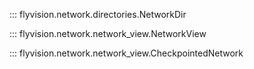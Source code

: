 ::: flyvision.network.directories.NetworkDir

::: flyvision.network.network_view.NetworkView

::: flyvision.network.network_view.CheckpointedNetwork
